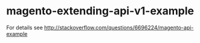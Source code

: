 magento-extending-api-v1-example
================================
For details see http://stackoverflow.com/questions/6696224/magento-api-example
